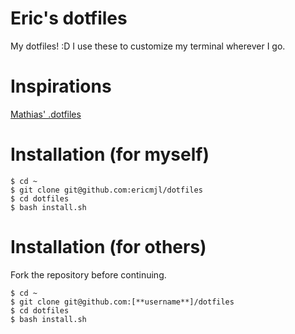 # Eric's dotfiles

My dotfiles! :D I use these to customize my terminal wherever I go.

# Inspirations

[Mathias' .dotfiles][1]

# Installation (for myself)

    $ cd ~
    $ git clone git@github.com:ericmjl/dotfiles
    $ cd dotfiles
    $ bash install.sh

# Installation (for others)

Fork the repository before continuing.

    $ cd ~
    $ git clone git@github.com:[**username**]/dotfiles
    $ cd dotfiles
    $ bash install.sh

[1]: https://github.com/mathiasbynens/dotfiles